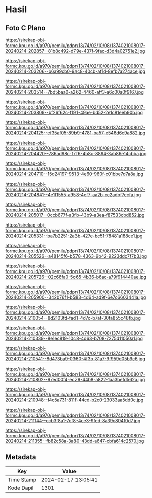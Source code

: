 # Hasil

## Foto C Plano

https://sirekap-obj-formc.kpu.go.id/a970/pemilu/pdpr/13/74/02/10/08/1374021008017-20240214-202857--81b8c492-d79e-437f-9fac-d3d4a02751e2.jpg

https://sirekap-obj-formc.kpu.go.id/a970/pemilu/pdpr/13/74/02/10/08/1374021008017-20240214-203206--b6a99cb0-9ac8-40cb-af1d-8efb7a274ace.jpg

https://sirekap-obj-formc.kpu.go.id/a970/pemilu/pdpr/13/74/02/10/08/1374021008017-20240214-203514--7bd5baa0-a262-4460-aff3-a6c00a0f9167.jpg

https://sirekap-obj-formc.kpu.go.id/a970/pemilu/pdpr/13/74/02/10/08/1374021008017-20240214-203809--bf26f62c-f191-49ae-bd52-2e1c81eeb90b.jpg

https://sirekap-obj-formc.kpu.go.id/a970/pemilu/pdpr/13/74/02/10/08/1374021008017-20240214-204125--ef35af05-89b9-4781-ba57-e546d6c9a882.jpg

https://sirekap-obj-formc.kpu.go.id/a970/pemilu/pdpr/13/74/02/10/08/1374021008017-20240214-204420--786ad98c-f7f6-4b8c-8894-3ab86e14cbba.jpg

https://sirekap-obj-formc.kpu.go.id/a970/pemilu/pdpr/13/74/02/10/08/1374021008017-20240214-204710--15d24197-9513-4e60-960f-c01bbe7d7a8a.jpg

https://sirekap-obj-formc.kpu.go.id/a970/pemilu/pdpr/13/74/02/10/08/1374021008017-20240214-204841--4e1f1555-a958-4ef7-aa2b-cc2adbf7ecfa.jpg

https://sirekap-obj-formc.kpu.go.id/a970/pemilu/pdpr/13/74/02/10/08/1374021008017-20240214-205017--0ccb677f-a3fb-43b9-a3ea-f87533cbd852.jpg

https://sirekap-obj-formc.kpu.go.id/a970/pemilu/pdpr/13/74/02/10/08/1374021008017-20240214-205331--ba7b2251-2a3b-427e-bc51-78481a188ce1.jpg

https://sirekap-obj-formc.kpu.go.id/a970/pemilu/pdpr/13/74/02/10/08/1374021008017-20240214-205526--a48145f6-b578-4363-9b42-9223ddc7f7b3.jpg

https://sirekap-obj-formc.kpu.go.id/a970/pemilu/pdpr/13/74/02/10/08/1374021008017-20240214-205726--02c66fa0-5c65-4b36-b6ac-a79f914440ae.jpg

https://sirekap-obj-formc.kpu.go.id/a970/pemilu/pdpr/13/74/02/10/08/1374021008017-20240214-205900--342b76f1-b583-4d64-ad9f-6e7c6603441a.jpg

https://sirekap-obj-formc.kpu.go.id/a970/pemilu/pdpr/13/74/02/10/08/1374021008017-20240214-210054--8d2103fd-fad1-4d7c-b7af-30fa855c48fb.jpg

https://sirekap-obj-formc.kpu.go.id/a970/pemilu/pdpr/13/74/02/10/08/1374021008017-20240214-210339--8e1ec819-10c8-4d63-b708-7275d11050a1.jpg

https://sirekap-obj-formc.kpu.go.id/a970/pemilu/pdpr/13/74/02/10/08/1374021008017-20240214-210541--8d473ba9-0360-4f3b-81a7-9f959d05b9c6.jpg

https://sirekap-obj-formc.kpu.go.id/a970/pemilu/pdpr/13/74/02/10/08/1374021008017-20240214-210802--97ed00f4-ec29-44b8-a822-1aa3befd562a.jpg

https://sirekap-obj-formc.kpu.go.id/a970/pemilu/pdpr/13/74/02/10/08/1374021008017-20240214-210948--f4c5a731-811f-44cd-b2c0-23033aa5dd0c.jpg

https://sirekap-obj-formc.kpu.go.id/a970/pemilu/pdpr/13/74/02/10/08/1374021008017-20240214-211144--ccb3f8a1-7cf8-4ce3-9fed-8a39c804f0d7.jpg

https://sirekap-obj-formc.kpu.go.id/a970/pemilu/pdpr/13/74/02/10/08/1374021008017-20240214-211355--fb82c58a-3a80-43dd-a647-cbfa614c2570.jpg


## Metadata

| Key        | Value               |
| ---------- | ------------------- |
| Time Stamp | 2024-02-17 13:05:41 |
| Kode Dapil | 1301                |



